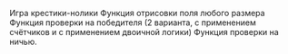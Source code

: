 Игра крестики-нолики 
Функция отрисовки поля любого размера
Функция проверки на победителя (2 варианта, с применением счётчиков и с применением двоичной логики)
Функция проверки на ничью.
